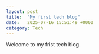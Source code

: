 ```yaml
---
layout: post
title:  "My first tech blog"
date:   2025-07-16 15:51:49 +0000
category: Tech
---
```

Welcome to my frist tech blog.